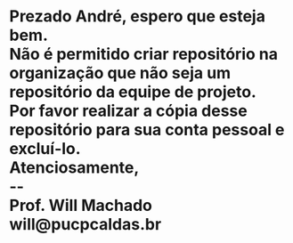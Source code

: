 <h1>
Prezado André, espero que esteja bem.<br>
Não é permitido criar repositório na organização que não seja um repositório da equipe de projeto.<br>
Por favor realizar a cópia desse repositório para sua conta pessoal e excluí-lo.<br>
Atenciosamente,<br>
--<br>
Prof. Will Machado<br>
will@pucpcaldas.br
</h1>
